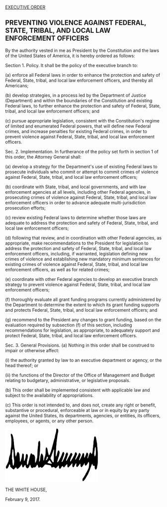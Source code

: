 [EXECUTIVE ORDER](https://www.whitehouse.gov/the-press-office/2017/02/09/presidential-executive-order-preventing-violence-against-federal-state)

PREVENTING VIOLENCE AGAINST FEDERAL, STATE, TRIBAL, AND LOCAL LAW ENFORCEMENT OFFICERS
--

By the authority vested in me as President by the Constitution and the laws of the United States of America, it is hereby ordered as follows:

Section 1.  Policy.  It shall be the policy of the executive branch to:

(a)  enforce all Federal laws in order to enhance the protection and safety of Federal, State, tribal, and local law enforcement officers, and thereby all Americans;

(b)  develop strategies, in a process led by the Department of Justice (Department) and within the boundaries of the Constitution and existing Federal laws, to further enhance the protection and safety of Federal, State, tribal, and local law enforcement officers; and

(c)  pursue appropriate legislation, consistent with the Constitution's regime of limited and enumerated Federal powers, that will define new Federal crimes, and increase penalties for existing Federal crimes, in order to prevent violence against Federal, State, tribal, and local law enforcement officers.

Sec. 2.  Implementation.  In furtherance of the policy set forth in section 1 of this order, the Attorney General shall:

(a)  develop a strategy for the Department's use of existing Federal laws to prosecute individuals who commit or attempt to commit crimes of violence against Federal, State, tribal, and local law enforcement officers;

(b)  coordinate with State, tribal, and local governments, and with law enforcement agencies at all levels, including other Federal agencies, in prosecuting crimes of violence against Federal, State, tribal, and local law enforcement officers in order to advance adequate multi-jurisdiction prosecution efforts;

(c)  review existing Federal laws to determine whether those laws are adequate to address the protection and safety of Federal, State, tribal, and local law enforcement officers;

(d)  following that review, and in coordination with other Federal agencies, as appropriate, make recommendations to the President for legislation to address the protection and safety of Federal, State, tribal, and local law enforcement officers, including, if warranted, legislation defining new crimes of violence and establishing new mandatory minimum sentences for existing crimes of violence against Federal, State, tribal, and local law enforcement officers, as well as for related crimes;

(e)  coordinate with other Federal agencies to develop an executive branch strategy to prevent violence against Federal, State, tribal, and local law enforcement officers;

(f)  thoroughly evaluate all grant funding programs currently administered by the Department to determine the extent to which its grant funding supports and protects Federal, State, tribal, and local law enforcement officers; and

(g)  recommend to the President any changes to grant funding, based on the evaluation required by subsection (f) of this section, including recommendations for legislation, as appropriate, to adequately support and protect Federal, State, tribal, and local law enforcement officers.

Sec. 3.  General Provisions.  (a)  Nothing in this order shall be construed to impair or otherwise affect:

(i)   the authority granted by law to an executive department or agency, or the head thereof; or

(ii)  the functions of the Director of the Office of Management and Budget relating to budgetary, administrative, or legislative proposals.

(b)  This order shall be implemented consistent with applicable law and subject to the availability of appropriations.

(c)  This order is not intended to, and does not, create any right or benefit, substantive or procedural, enforceable at law or in equity by any party against the United States, its departments, agencies, or entities, its officers, employees, or agents, or any other person.



![DONALD J. TRUMP](./signature.png)

THE WHITE HOUSE,

February 9, 2017.
